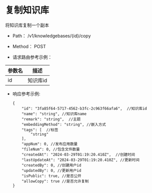 # 复制知识库

将知识库复制一个副本

- Path： /v1/knowledgebases/{id}/copy

- Method： POST

- 请求路由参考示例：

|参数名      |描述 |
|----------- |----------- |
|id  |知识库id |

- 响应参考示例:

  ```
  {
      "id": "3fa85f64-5717-4562-b3fc-2c963f66afa6",  //知识库id
      "name": "string", //知识库name
      "remark": "string",  //主题
      "embeddingMethod": "string", //嵌入方式
      "tags": [  //标签
          "string"
      ],
      "appNum": 0, //发布应用数量
      "fileNum": 0, //包含文件数量
      "createdAt": "2024-03-29T01:19:20.410Z",  //创建时间
      "lastUpdateAt": "2024-03-29T01:19:20.410Z", //更新时间 
      "createdBy": 0, //创建用户id
      "updatedBy": 0, //更新用户id
      "isPublic": true, //是否公开
      "allowCopy": true //是否允许复制
  }
  ```
